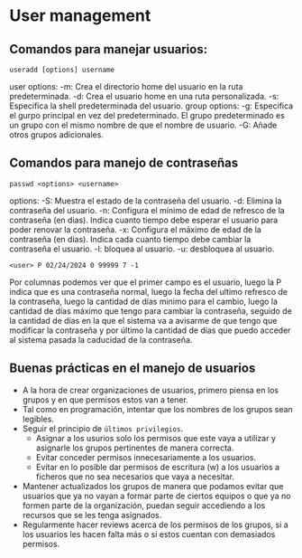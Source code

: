 # User management

## Comandos para manejar usuarios:

`useradd [options] username`

user options:
-m: Crea el directorio home del usuario en la ruta predeterminada.
-d: Crea el usuario home en una ruta personalizada.
-s: Especifica la shell predeterminada del usuario.
group options:
-g: Especifica el gurpo principal en vez del predeterminado. El grupo predeterminado es un grupo con el mismo nombre de que el nombre de usuario.
-G: Añade otros grupos adicionales.

## Comandos para manejo de contraseñas

`passwd <options> <username>`

options:
-S: Muestra el estado de la contraseña del usuario.
-d: Elimina la contraseña del usuario.
-n: Configura el mínimo de edad de refresco de la contraseña (en dias). Indica cuanto tiempo debe esperar el usuario para poder renovar la contraseña.
-x: Configura el máximo de edad de la contraseña (en dias). Indica cada cuanto tiempo debe cambiar la contraseña el usuario.
-l: bloquea al usuario.
-u: desbloquea al usuario.

```Output comando passwd <user>
<user> P 02/24/2024 0 99999 7 -1
```

Por columnas podemos ver que el primer campo es el usuario, luego la P indica que es una contraseña normal, luego la fecha del ultimo refresco de la contraseña, luego la cantidad de días minimo para el cambio, luego la cantidad de días máximo que tengo para cambiar la contraseña, seguido de la cantidad de días en la que el sistema va a avisarme de que tengo que modificar la contraseña y por último la cantidad de días que puedo acceder al sistema pasada la caducidad de la contraseña.

## Buenas prácticas en el manejo de usuarios

- A la hora de crear organizaciones de usuarios, primero piensa en los grupos y en que permisos estos van a tener.
- Tal como en programación, intentar que los nombres de los grupos sean legibles.
- Seguir el principio de `últimos privilegios`.
	- Asignar a los usurios solo los permisos que este vaya a utilizar y asignarle los grupos pertinentes de manera correcta.
	- Evitar conceder permisos innecesariamente a los usuarios.
	- Evitar en lo posible dar permisos de escritura (w) a los usuarios a ficheros que no sea necesarios que vaya a necesitar.
- Mantener actualizados los grupos de manera que podamos evitar que usuarios que ya no vayan a formar parte de ciertos equipos o que ya no formen parte de la organización, puedan seguir accediendo a los recursos que se les tenga asignados.
- Regularmente hacer reviews acerca de los permisos de los grupos, si a los usuarios les hacen falta más o si estos cuentan con demasiados permisos.
